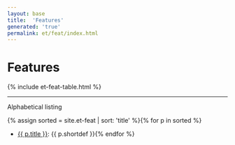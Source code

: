 ```yaml
---
layout: base
title:  'Features'
generated: 'true'
permalink: et/feat/index.html
---
```


# Features

{% include et-feat-table.html %}

----------

Alphabetical listing

{% assign sorted = site.et-feat | sort: 'title' %}{% for p in sorted %}
* [{{ p.title }}](): {{ p.shortdef }}{% endfor %}

